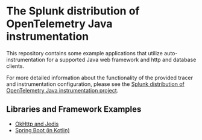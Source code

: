 # The Splunk distribution of OpenTelemetry Java instrumentation

This repository contains some example applications that utilize auto-instrumentation for
a supported Java web framework and http and database clients. <br/>

For more detailed information about the functionality of the provided tracer and instrumentation configuration,
please see the [Splunk distribution of OpenTelemetry Java instrumentation project](https://github.com/signalfx/splunk-otel-java).


## Libraries and Framework Examples
- [OkHttp and Jedis](./okhttp-and-jedis)
- [Spring Boot (in Kotlin)](./spring-boot-kotlin)

